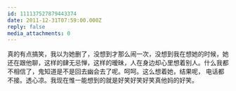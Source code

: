 ```yaml
---
id: 111137527879443374
date: 2011-12-31T07:59:00.000Z
reply: false
media_attachments: 0
---
```


真的有点搞笑，我以为她删了，没想到才那么闹一次，没想到我在想她的时候，她还在跟他聊，这样的肆无忌惮，这样的暧昧，人在身边却心里想着别人。什么我都不相信了，鬼知道是不是回去幽会去了呢。呵呵。这么想着她，结果呢， 电话都不接。透心凉。我现在惟一能想到的就是好笑好笑好笑真他妈的好笑。 ​​​​

